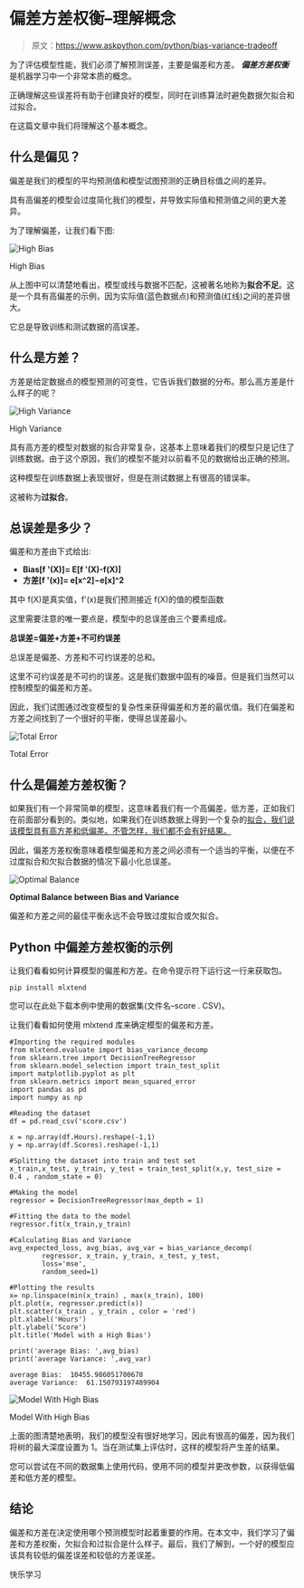 # 偏差方差权衡–理解概念

> 原文：<https://www.askpython.com/python/bias-variance-tradeoff>

为了评估模型性能，我们必须了解预测误差，主要是偏差和方差。 ***偏差方差权衡*** 是机器学习中一个非常本质的概念。

正确理解这些误差将有助于创建良好的模型，同时在训练算法时避免数据欠拟合和过拟合。

在这篇文章中我们将理解这个基本概念。

## 什么是偏见？

偏差是我们的模型的平均预测值和模型试图预测的正确目标值之间的差异。

具有高偏差的模型会过度简化我们的模型，并导致实际值和预测值之间的更大差异。

为了理解偏差，让我们看下图:

![High Bias](img/0f3884876cd7ef8150d159d06b254ba7.png)

High Bias

从上图中可以清楚地看出，模型或线与数据不匹配，这被著名地称为**拟合不足**。这是一个具有高偏差的示例，因为实际值(蓝色数据点)和预测值(红线)之间的差异很大。

它总是导致训练和测试数据的高误差。

## 什么是方差？

方差是给定数据点的模型预测的可变性，它告诉我们数据的分布。那么高方差是什么样子的呢？

![High Variance](img/aa911e6691fcf777c980db64ae2b4338.png)

High Variance

具有高方差的模型对数据的拟合非常复杂，这基本上意味着我们的模型只是记住了训练数据。由于这个原因，我们的模型不能对以前看不见的数据给出正确的预测。

这种模型在训练数据上表现很好，但是在测试数据上有很高的错误率。

这被称为**过拟合**。

## 总误差是多少？

偏差和方差由下式给出:

*   **Bias[f '(X)]= E[f '(X)-f(X)]**
*   **方差[**f '(x)**]= e[x^2]−e[x]^2**

其中 f(X)是真实值，f'(x)是我们预测接近 f(X)的值的模型函数

这里需要注意的唯一要点是，模型中的总误差由三个要素组成。

**总误差=偏差+方差+不可约误差**

总误差是偏差、方差和不可约误差的总和。

这里不可约误差是不可约的误差。这是我们数据中固有的噪音。但是我们当然可以控制模型的偏差和方差。

因此，我们试图通过改变模型的复杂性来获得偏差和方差的最优值。我们在偏差和方差之间找到了一个很好的平衡，使得总误差最小。

![Total Error](img/21fa762e35176756172b62f0fb1e279b.png)

Total Error

## 什么是偏差方差权衡？

如果我们有一个非常简单的模型，这意味着我们有一个高偏差，低方差，正如我们在前面部分看到的。类似地，如果我们在训练数据上得到一个复杂的[拟合，我们说该模型具有高方差和低偏差。不管怎样，我们都不会有好结果。](https://www.askpython.com/python/examples/split-data-training-and-testing-set)

因此，偏差方差权衡意味着模型偏差和方差之间必须有一个适当的平衡，以便在不过度拟合和欠拟合数据的情况下最小化总误差。

![Optimal Balance](img/81090504370bbf58ff73c4914d831a90.png)

**Optimal Balance between Bias and Variance**

偏差和方差之间的最佳平衡永远不会导致过度拟合或欠拟合。

## Python 中偏差方差权衡的示例

让我们看看如何计算模型的偏差和方差。在命令提示符下运行这一行来获取包。

```
pip install mlxtend

```

您可以在此处下载本例中使用的数据集(文件名–score . CSV)。

让我们看看如何使用 mlxtend 库来确定模型的偏差和方差。

```
#Importing the required modules
from mlxtend.evaluate import bias_variance_decomp
from sklearn.tree import DecisionTreeRegressor
from sklearn.model_selection import train_test_split
import matplotlib.pyplot as plt
from sklearn.metrics import mean_squared_error
import pandas as pd
import numpy as np

#Reading the dataset
df = pd.read_csv('score.csv')

x = np.array(df.Hours).reshape(-1,1)
y = np.array(df.Scores).reshape(-1,1)

#Splitting the dataset into train and test set
x_train,x_test, y_train, y_test = train_test_split(x,y, test_size = 0.4 , random_state = 0)

#Making the model
regressor = DecisionTreeRegressor(max_depth = 1)

#Fitting the data to the model
regressor.fit(x_train,y_train)

#Calculating Bias and Variance 
avg_expected_loss, avg_bias, avg_var = bias_variance_decomp(
        regressor, x_train, y_train, x_test, y_test, 
        loss='mse',
        random_seed=1)

#Plotting the results
x= np.linspace(min(x_train) , max(x_train), 100)
plt.plot(x, regressor.predict(x))
plt.scatter(x_train , y_train , color = 'red')
plt.xlabel('Hours')
plt.ylabel('Score')
plt.title('Model with a High Bias')

print('average Bias: ',avg_bias)
print('average Variance: ',avg_var)

```

```
average Bias:  10455.986051700678
average Variance:  61.150793197489904

```

![Model With High Bias](img/c47aabb3af3d957f299aee0483540720.png)

Model With High Bias

上面的图清楚地表明，我们的模型没有很好地学习，因此有很高的偏差，因为我们将树的最大深度设置为 1。当在测试集上评估时，这样的模型将产生差的结果。

您可以尝试在不同的数据集上使用代码，使用不同的模型并更改参数，以获得低偏差和低方差的模型。

## 结论

偏差和方差在决定使用哪个预测模型时起着重要的作用。在本文中，我们学习了偏差和方差权衡，欠拟合和过拟合是什么样子。最后，我们了解到，一个好的模型应该具有较低的偏差误差和较低的方差误差。

快乐学习